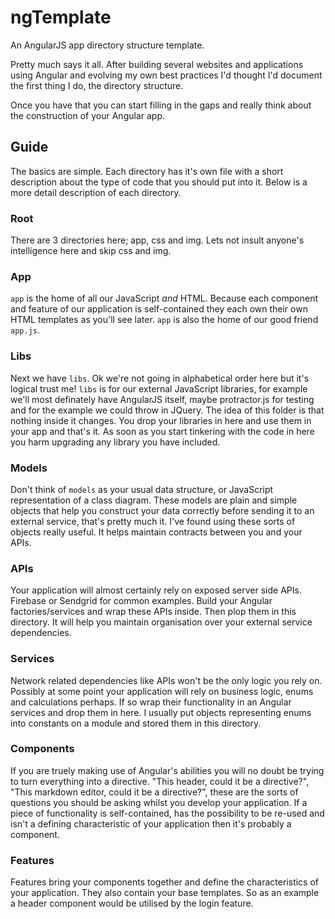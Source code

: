 # ngTemplate

An AngularJS app directory structure template.

Pretty much says it all. After building several websites and applications using Angular and evolving my own best practices I'd thought I'd document the first thing I do, the directory structure.

Once you have that you can start filling in the gaps and really think about the construction of your Angular app.

## Guide

The basics are simple. Each directory has it's own file with a short description about the type of code that you should put into it. Below is a more detail description of each directory.

### Root

There are 3 directories here; app, css and img. Lets not insult anyone's intelligence here and skip css and img.

### App

`app` is the home of all our JavaScript *and* HTML. Because each component and feature of our application is self-contained they each own their own HTML templates as you'll see later. `app` is also the home of our good friend `app.js`.

### Libs

Next we have `libs`. Ok we're not going in alphabetical order here but it's logical trust me! `libs` is for our external JavaScript libraries, for example we'll most definately have AngularJS itself, maybe protractor.js for testing and for the example we could throw in JQuery. The idea of this folder is that nothing inside it changes. You drop your libraries in here and use them in your app and that's it. As soon as you start tinkering with the code in here you harm upgrading any library you have included.

### Models

Don't think of `models` as your usual data structure, or JavaScript representation of a class diagram. These models are plain and simple objects that help you construct your data correctly before sending it to an external service, that's pretty much it. I've found using these sorts of objects really useful. It helps maintain contracts between you and your APIs.

### APIs

Your application will almost certainly rely on exposed server side APIs. Firebase or Sendgrid for common examples. Build your Angular factories/services and wrap these APIs inside. Then plop them in this directory. It will help you maintain organisation over your external service dependencies.

### Services

Network related dependencies like APIs won't be the only logic you rely on. Possibly at some point your application will rely on business logic, enums and calculations perhaps. If so wrap their functionality in an Angular services and drop them in here. I usually put objects representing enums into constants on a module and stored them in this directory.

### Components

If you are truely making use of Angular's abilities you will no doubt be trying to turn everything into a directive. "This header, could it be a directive?", "This markdown editor, could it be a directive?", these are the sorts of questions you should be asking whilst you develop your application. If a piece of functionality is self-contained, has the possibility to be re-used and isn't a defining characteristic of your application then it's probably a component.

### Features

Features bring your components together and define the characteristics of your application. They also contain your base templates. So as an example a header component would be utilised by the login feature.
